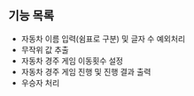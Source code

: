 ## 기능 목록
- 자동차 이름 입력(쉼표로 구분) 및 글자 수 예외처리
- 무작위 값 추출
- 자동차 경주 게임 이동횟수 설정
- 자동차 경주 게임 진행 및 진행 결과 출력
- 우승자 처리